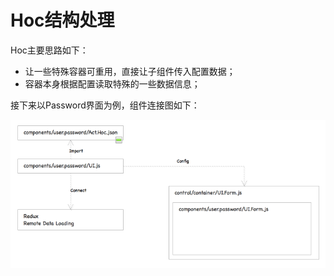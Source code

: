 # Hoc结构处理

Hoc主要思路如下：

* 让一些特殊容器可重用，直接让子组件传入配置数据；
* 容器本身根据配置读取特殊的一些数据信息；

接下来以Password界面为例，组件连接图如下：

![](/assets/KM1002/008.png)

